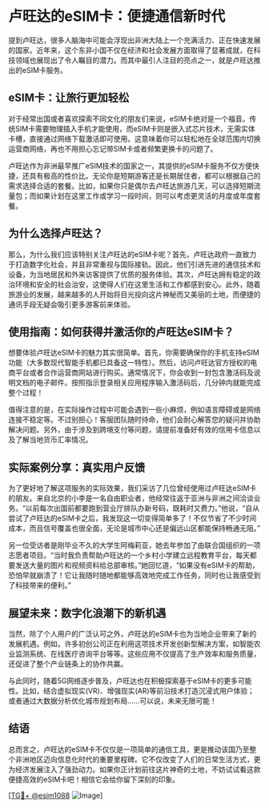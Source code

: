 # 卢旺达的eSIM卡：便捷通信新时代

提到卢旺达，很多人脑海中可能会浮现出非洲大陆上一个充满活力、正在快速发展的国家。近年来，这个东非小国不仅在经济和社会发展方面取得了显著成就，在科技领域也展现出了令人瞩目的潜力。而其中最引人注目的亮点之一，就是卢旺达推出的eSIM卡服务。

## eSIM卡：让旅行更加轻松

对于经常出国或者喜欢探索不同文化的朋友们来说，eSIM卡绝对是一个福音。传统SIM卡需要物理插入手机才能使用，而eSIM卡则是嵌入式芯片技术，无需实体卡槽，直接通过网络下载激活即可使用。这意味着你可以轻松地在全球范围内切换运营商网络，再也不用担心忘记带SIM卡或者频繁更换卡的问题了。

卢旺达作为非洲最早推广eSIM技术的国家之一，其提供的eSIM卡服务不仅方便快捷，还具有极高的性价比。无论你是短期游客还是长期居住者，都可以根据自己的需求选择合适的套餐。比如，如果你只是偶尔去卢旺达旅游几天，可以选择短期流量包；而如果计划在这里工作或学习一段时间，则可以考虑更灵活的月度或年度套餐。

## 为什么选择卢旺达？

那么，为什么我们应该特别关注卢旺达的eSIM卡呢？首先，卢旺达政府一直致力于打造数字化社会，并且非常重视与国际接轨。因此，他们引进先进的通信技术和设备，为当地居民和外来访客提供了优质的服务体验。其次，卢旺达拥有稳定的政治环境和安全的社会治安，这使得人们在这里生活和工作都感到安心。此外，随着旅游业的发展，越来越多的人开始将目光投向这片神秘而又美丽的土地，而便捷的通讯手段无疑会吸引更多游客前来体验。

## 使用指南：如何获得并激活你的卢旺达eSIM卡？

想要体验卢旺达eSIM卡的魅力其实很简单。首先，你需要确保你的手机支持eSIM功能（大多数现代智能手机都已具备这一特性）。然后，访问卢旺达官方授权的电商平台或者合作运营商网站进行购买。通常情况下，你会收到一封包含激活码及说明文档的电子邮件。按照指示登录相关应用程序输入激活码后，几分钟内就能完成整个过程！

值得注意的是，在实际操作过程中可能会遇到一些小麻烦，例如语言障碍或是网络连接不稳定等。不过别担心！客服团队随时待命，他们会耐心解答您的疑问并协助解决问题。另外，由于涉及到跨境支付等问题，请提前准备好有效的信用卡信息以及了解当地货币汇率情况。

## 实际案例分享：真实用户反馈

为了更好地了解这项服务的实际效果，我们采访了几位曾经使用过卢旺达eSIM卡的朋友。来自北京的小李是一名自由职业者，他经常往返于亚洲与非洲之间洽谈业务。“以前每次出国前都要跑到营业厅排队办新号码，既耗时又费力。”他说，“自从尝试了卢旺达的eSIM卡之后，我发现这一切变得简单多了！不仅节省了不少时间成本，而且信号覆盖也很全面，无论是城市中心还是偏远山区都能保持畅通无阻。”

另一位受访者是刚毕业不久的大学生阿梅莉亚，她去年参加了由联合国组织的一项志愿者项目。“当时我负责帮助卢旺达的一个乡村小学建立远程教育平台，每天都要发送大量的图片和视频资料给总部审核。”她回忆道，“如果没有eSIM卡的帮助，恐怕早就崩溃了！它让我随时随地都能够高效地完成工作任务，同时也让我感受到了科技带来的便利。”

## 展望未来：数字化浪潮下的新机遇

当然，除了个人用户的广泛认可之外，卢旺达的eSIM卡也为当地企业带来了新的发展机遇。例如，许多初创公司正在利用这项技术开发创新型解决方案，如智能农业监测系统、在线医疗咨询平台等等。这些应用不仅提高了生产效率和服务质量，还促进了整个产业链条上的协作共赢。

与此同时，随着5G网络逐步普及，卢旺达也在积极探索基于eSIM卡的更多可能性。比如，结合虚拟现实(VR)、增强现实(AR)等前沿技术打造沉浸式用户体验；或者通过大数据分析优化城市规划布局……可以说，未来无限可能！

## 结语

总而言之，卢旺达的eSIM卡不仅仅是一项简单的通信工具，更是推动该国乃至整个非洲地区迈向信息化时代的重要里程碑。它不仅改变了人们的日常生活方式，更为经济发展注入了强劲动力。如果你正计划前往这片神奇的土地，不妨试试看这款便捷高效的eSIM卡吧！相信它会给你留下深刻的印象。

[[TG💪+ @esim1088](https://t.me/s/esim1088) ![Image](https://i.postimg.cc/4NQfJmqS/Snipaste-2025-05-13-00-14-12.png)]